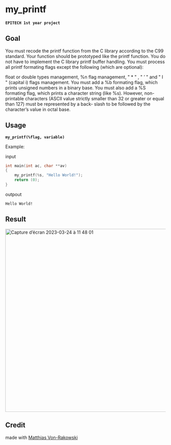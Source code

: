 # my_printf
**`EPITECH 1st year project`**

## Goal
You must recode the printf function from the C library according to the C99 standard. Your function should be prototyped like the printf function.
You do not have to implement the C library printf buffer handling.
You must process all printf formating flags except the following (which are optional):

float or double types management,
%n flag management,
" * " , " ’ " and " I " (capital i) flags management.
You must add a %b formating flag, which prints unsigned numbers in a binary base.
You must also add a %S formating flag, which prints a character string (like %s). However, non-printable characters (ASCII value strictly smaller than 32 or greater or equal than 127) must be represented by a back- slash to be followed by the character’s value in octal base.

## Usage
**`my_printf(%flag, variable)`**

Example:

input
```c
int main(int ac, char **av)
{
    my_printf(%s, "Hello World!");
    return (0);
}
```
outpout
```
Hello World!
```

## Result
<img width="575" alt="Capture d’écran 2023-03-24 à 11 48 01" src="https://user-images.githubusercontent.com/91894666/227503528-d0db3774-966b-42ec-93ca-98a2633deb85.png">

## Credit

made with [Matthias Von-Rakowski](https://github.com/MatthiasvonRakowski)
